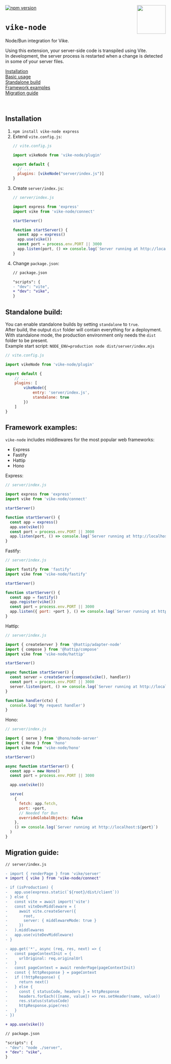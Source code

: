 <!-- WARNING: keep links absolute in this file so they work on NPM too -->

[<img src="https://vike.dev/vike-readme.svg" align="right" height="90">](https://vike.dev)
[![npm version](https://img.shields.io/npm/v/vike-node)](https://www.npmjs.com/package/vike-node)

# `vike-node`

Node/Bun integration for Vike.

Using this extension, your server-side code is transpiled using Vite.<br>
In development, the server process is restarted when a change is detected in some of your server files.


[Installation](#installation)  
[Basic usage](#basic-usage)  
[Standalone build](#standalone-build)  
[Framework examples](#framework-examples)  
[Migration guide](#migration-guide)  

<br/>


## Installation

1. `npm install vike-node express`
2. Extend `vite.config.js`:
   ```js
   // vite.config.js

   import vikeNode from 'vike-node/plugin'

   export default {
     // ...
     plugins: [vikeNode("server/index.js")]
   }
   ```
3. Create `server/index.js`:
   ```js
   // server/index.js
   
   import express from 'express'
   import vike from 'vike-node/connect'
   
   startServer()
   
   function startServer() {
     const app = express()
     app.use(vike())
     const port = process.env.PORT || 3000
     app.listen(port, () => console.log(`Server running at http://localhost:${port}`))
   }
   ```
4. Change `package.json`:
   ```diff
   // package.json

   "scripts": {
   - "dev": "vite",
   + "dev": "vike",
   }
   ```

## Standalone build:

You can enable standalone builds by setting `standalone` to `true`.
<br>
After build, the output `dist` folder will contain everything for a deployment.
<br>
With standalone mode, the production environment only needs the `dist` folder to be present.
<br>
Example start script: `NODE_ENV=production node dist/server/index.mjs`

```js
// vite.config.js

import vikeNode from 'vike-node/plugin'

export default {
    // ...
    plugins: [
        vikeNode({
            entry: 'server/index.js',
            standalone: true
        })
    ]
}
```


## Framework examples:

`vike-node` includes middlewares for the most popular web frameworks:
- Express
- Fastify
- Hattip
- Hono

Express:
```js
// server/index.js

import express from 'express'
import vike from 'vike-node/connect'

startServer()

function startServer() {
  const app = express()
  app.use(vike())
  const port = process.env.PORT || 3000
  app.listen(port, () => console.log(`Server running at http://localhost:${port}`))
}
```

Fastify:
```js
// server/index.js

import fastify from 'fastify'
import vike from 'vike-node/fastify'

startServer()

function startServer() {
  const app = fastify()
  app.register(vike())
  const port = process.env.PORT || 3000
  app.listen({ port: +port }, () => console.log(`Server running at http://localhost:${port}`))
}
```

Hattip:
```js
// server/index.js

import { createServer } from '@hattip/adapter-node'
import { compose } from '@hattip/compose'
import vike from 'vike-node/hattip'

startServer()

async function startServer() {
  const server = createServer(compose(vike(), handler))
  const port = process.env.PORT || 3000
  server.listen(port, () => console.log(`Server running at http://localhost:${port}`))
}

function handler(ctx) {
  console.log('My request handler')
}
```

Hono:
```js
// server/index.js

import { serve } from '@hono/node-server'
import { Hono } from 'hono'
import vike from 'vike-node/hono'

startServer()

async function startServer() {
  const app = new Hono()
  const port = process.env.PORT || 3000

  app.use(vike())

  serve(
    {
      fetch: app.fetch,
      port: +port,
      // Needed for Bun
      overrideGlobalObjects: false
    },
    () => console.log(`Server running at http://localhost:${port}`)
  )
}
```

## Migration guide:

```diff
// server/index.js

- import { renderPage } from 'vike/server'
+ import { vike } from 'vike-node/connect'

- if (isProduction) {
-   app.use(express.static(`${root}/dist/client`))
- } else {
-   const vite = await import('vite')
-   const viteDevMiddleware = (
-     await vite.createServer({
-       root,
-       server: { middlewareMode: true }
-     })
-   ).middlewares
-   app.use(viteDevMiddleware)
- }

- app.get('*', async (req, res, next) => {
-   const pageContextInit = {
-     urlOriginal: req.originalUrl
-   }
-   const pageContext = await renderPage(pageContextInit)
-   const { httpResponse } = pageContext
-   if (!httpResponse) {
-     return next()
-   } else {
-     const { statusCode, headers } = httpResponse
-     headers.forEach(([name, value]) => res.setHeader(name, value))
-     res.status(statusCode)
-     httpResponse.pipe(res)
-   }
- })

+ app.use(vike())

```

```diff
// package.json

"scripts": {
- "dev": "node ./server",
+ "dev": "vike",
}
```